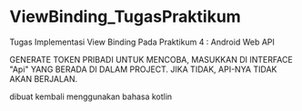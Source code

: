# ViewBinding_TugasPraktikum
Tugas Implementasi View Binding Pada Praktikum 4 : Android Web API 

GENERATE TOKEN PRIBADI UNTUK MENCOBA, MASUKKAN DI INTERFACE "Api" YANG BERADA DI DALAM PROJECT.
JIKA TIDAK, API-NYA TIDAK AKAN BERJALAN.

dibuat kembali menggunakan bahasa kotlin
